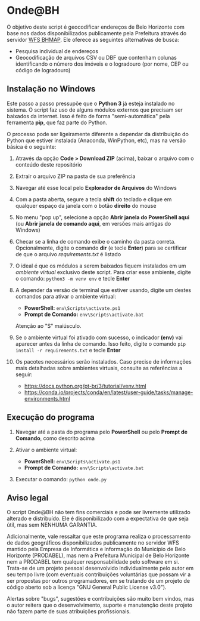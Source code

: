 # Onde@BH
O objetivo deste script é geocodificar endereços de Belo Horizonte com base nos dados disponibilizados publicamente pela Prefeitura através do servidor [WFS BHMAP](https://bhmap.pbh.gov.br/v2/api/idebhgeo/wfs). Ele oferece as seguintes alternativas de busca:
- Pesquisa individual de endereços
- Geocodificação de arquivos CSV ou DBF que contenham colunas identificando o número dos imóveis e o logradouro (por nome, CEP ou código de logradouro)

## Instalação no Windows
Este passo a passo pressupõe que o **Python 3** já esteja instalado no sistema. O script faz uso de alguns módulos externos que precisam ser baixados da internet. Isso é feito de forma "semi-automática" pela ferramenta **pip**, que faz parte do Python.

O processo pode ser ligeiramente diferente a dependar da distribuição do Python que estiver instalada (Anaconda, WinPython, etc), mas na versão básica é o seguinte:

1. Através da opção **Code > Download ZIP** (acima), baixar o arquivo com o conteúdo deste repositório

2. Extrair o arquivo ZIP na pasta de sua preferência

3. Navegar até esse local pelo **Explorador de Arquivos** do Windows

4. Com a pasta aberta, segure a tecla **shift** do teclado e clique em qualquer espaço da janela com o botão **direito** do mouse

5. No menu "pop up", selecione a opção **Abrir janela do PowerShell aqui** (ou **Abrir janela de comando aqui**, em versões mais antigas do Windows)

6. Checar se a linha de comando exibe o caminho da pasta correta. Opcionalmente, digite o comando **dir** (e tecle **Enter**) para se certificar de que o arquivo *requirements.txt* é listado

7. O ideal é que os módulos a serem baixados fiquem instalados em um *ambiente virtual* exclusivo deste script. Para criar esse ambiente, digite o comando: `python3 -m venv env` e tecle **Enter**

8. A depender da versão de terminal que estiver usando, digite um destes comandos para ativar o ambiente virtual:
    - **PowerShell:** `env\Scripts\activate.ps1`
    - **Prompt de Comando:** `env\Scripts\activate.bat`
    
    Atenção ao "S" maiúsculo.

9. Se o ambiente virtual foi ativado com sucesso, o indicador **(env)** vai aparecer antes da linha de comando. Isso feito, digite o comando `pip install -r requirements.txt` e tecle **Enter**

10. Os pacotes necessários serão instalados. Caso precise de informações mais detalhadas sobre ambientes virtuais, consulte as referências a seguir:
    - https://docs.python.org/pt-br/3/tutorial/venv.html
    - https://conda.io/projects/conda/en/latest/user-guide/tasks/manage-environments.html

## Execução do programa

1. Navegar até a pasta do programa pelo **PowerShell** ou pelo **Prompt de Comando**, como descrito acima

2. Ativar o ambiente virtual:
    - **PowerShell:** `env\Scripts\activate.ps1`
    - **Prompt de Comando:** `env\Scripts\activate.bat`

3. Executar o comando: `python onde.py`

## Aviso legal

O script Onde@BH não tem fins comerciais e pode ser livremente utilizado alterado e distribuído. Ele é disponibilizado com a expectativa de que seja útil, mas sem NENHUMA GARANTIA.

Adicionalmente, vale ressaltar que este programa realiza o processamento de dados geográficos disponibilizados publicamente no servidor WFS mantido pela Empresa de Informática e Informação do Município de Belo Horizonte (PRODABEL), mas nem a Prefeitura Municipal de Belo Horizonte nem a PRODABEL tem qualquer responsabilidade pelo software em si. Trata-se de um projeto pessoal desenvolvido individualmente pelo autor em seu tempo livre (com eventuais contribuições voluntárias que possam vir a ser propostas por outros programadores, em se tratando de um projeto de código aberto sob a licença "GNU General Public License v3.0").

Alertas sobre "bugs", sugestões e contribuições são muito bem vindos, mas o autor reitera que o desenvolvimento, suporte e manutenção deste projeto não fazem parte de suas atribuições profissionais.